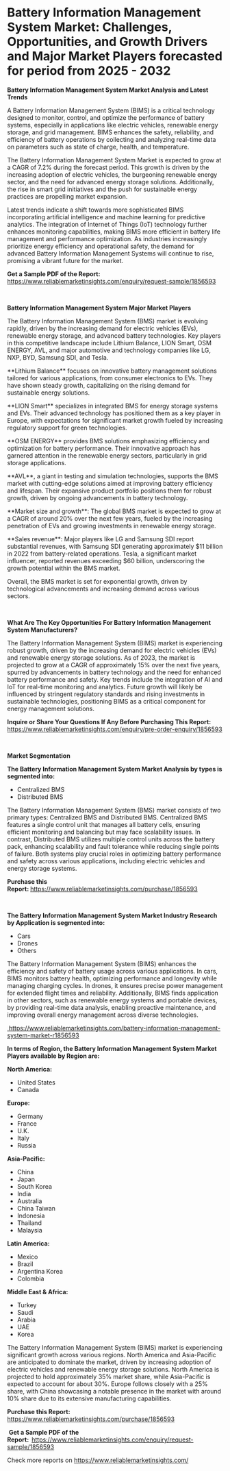 <p><h1>Battery Information Management System Market: Challenges, Opportunities, and Growth Drivers and Major Market Players forecasted for period from 2025 - 2032</h1></p><p><strong>Battery Information Management System Market Analysis and Latest Trends</strong></p>
<p><p>A Battery Information Management System (BIMS) is a critical technology designed to monitor, control, and optimize the performance of battery systems, especially in applications like electric vehicles, renewable energy storage, and grid management. BIMS enhances the safety, reliability, and efficiency of battery operations by collecting and analyzing real-time data on parameters such as state of charge, health, and temperature.</p><p>The Battery Information Management System Market is expected to grow at a CAGR of 7.2% during the forecast period. This growth is driven by the increasing adoption of electric vehicles, the burgeoning renewable energy sector, and the need for advanced energy storage solutions. Additionally, the rise in smart grid initiatives and the push for sustainable energy practices are propelling market expansion.</p><p>Latest trends indicate a shift towards more sophisticated BIMS incorporating artificial intelligence and machine learning for predictive analytics. The integration of Internet of Things (IoT) technology further enhances monitoring capabilities, making BIMS more efficient in battery life management and performance optimization. As industries increasingly prioritize energy efficiency and operational safety, the demand for advanced Battery Information Management Systems will continue to rise, promising a vibrant future for the market.</p></p>
<p><strong>Get a Sample PDF of the Report:&nbsp;</strong> <a href="https://www.reliablemarketinsights.com/enquiry/request-sample/1856593?utm_campaign=3065&utm_medium=2&utm_source=Github&utm_content=ia&utm_term=27032025&utm_id=battery-information-management-system">https://www.reliablemarketinsights.com/enquiry/request-sample/1856593</a></p>
<p>&nbsp;</p>
<p><strong>Battery Information Management System Major Market Players</strong></p>
<p><p>The Battery Information Management System (BMS) market is evolving rapidly, driven by the increasing demand for electric vehicles (EVs), renewable energy storage, and advanced battery technologies. Key players in this competitive landscape include Lithium Balance, LION Smart, OSM ENERGY, AVL, and major automotive and technology companies like LG, NXP, BYD, Samsung SDI, and Tesla.</p><p>**Lithium Balance** focuses on innovative battery management solutions tailored for various applications, from consumer electronics to EVs. They have shown steady growth, capitalizing on the rising demand for sustainable energy solutions.</p><p>**LION Smart** specializes in integrated BMS for energy storage systems and EVs. Their advanced technology has positioned them as a key player in Europe, with expectations for significant market growth fueled by increasing regulatory support for green technologies.</p><p>**OSM ENERGY** provides BMS solutions emphasizing efficiency and optimization for battery performance. Their innovative approach has garnered attention in the renewable energy sectors, particularly in grid storage applications.</p><p>**AVL**, a giant in testing and simulation technologies, supports the BMS market with cutting-edge solutions aimed at improving battery efficiency and lifespan. Their expansive product portfolio positions them for robust growth, driven by ongoing advancements in battery technology.</p><p>**Market size and growth**: The global BMS market is expected to grow at a CAGR of around 20% over the next few years, fueled by the increasing penetration of EVs and growing investments in renewable energy storage.</p><p>**Sales revenue**: Major players like LG and Samsung SDI report substantial revenues, with Samsung SDI generating approximately $11 billion in 2022 from battery-related operations. Tesla, a significant market influencer, reported revenues exceeding $60 billion, underscoring the growth potential within the BMS market.</p><p>Overall, the BMS market is set for exponential growth, driven by technological advancements and increasing demand across various sectors.</p></p>
<p>&nbsp;</p>
<p><strong>What Are The Key Opportunities For Battery Information Management System Manufacturers?</strong></p>
<p><p>The Battery Information Management System (BIMS) market is experiencing robust growth, driven by the increasing demand for electric vehicles (EVs) and renewable energy storage solutions. As of 2023, the market is projected to grow at a CAGR of approximately 15% over the next five years, spurred by advancements in battery technology and the need for enhanced battery performance and safety. Key trends include the integration of AI and IoT for real-time monitoring and analytics. Future growth will likely be influenced by stringent regulatory standards and rising investments in sustainable technologies, positioning BIMS as a critical component for energy management solutions.</p></p>
<p><strong>Inquire or Share Your Questions If Any Before Purchasing This Report:</strong> <a href="https://www.reliablemarketinsights.com/enquiry/pre-order-enquiry/1856593?utm_campaign=3065&utm_medium=2&utm_source=Github&utm_content=ia&utm_term=27032025&utm_id=battery-information-management-system">https://www.reliablemarketinsights.com/enquiry/pre-order-enquiry/1856593</a></p>
<p>&nbsp;</p>
<p><strong>Market Segmentation</strong></p>
<p><strong>The Battery Information Management System Market Analysis by types is segmented into:</strong></p>
<p><ul><li>Centralized BMS</li><li>Distributed BMS</li></ul></p>
<p><p>The Battery Information Management System (BMS) market consists of two primary types: Centralized BMS and Distributed BMS. Centralized BMS features a single control unit that manages all battery cells, ensuring efficient monitoring and balancing but may face scalability issues. In contrast, Distributed BMS utilizes multiple control units across the battery pack, enhancing scalability and fault tolerance while reducing single points of failure. Both systems play crucial roles in optimizing battery performance and safety across various applications, including electric vehicles and energy storage systems.</p></p>
<p><strong>Purchase this Report:&nbsp;</strong><a href="https://www.reliablemarketinsights.com/purchase/1856593?utm_campaign=3065&utm_medium=2&utm_source=Github&utm_content=ia&utm_term=27032025&utm_id=battery-information-management-system">https://www.reliablemarketinsights.com/purchase/1856593</a></p>
<p>&nbsp;</p>
<p><strong>The Battery Information Management System Market Industry Research by Application is segmented into:</strong></p>
<p><ul><li>Cars</li><li>Drones</li><li>Others</li></ul></p>
<p><p>The Battery Information Management System (BIMS) enhances the efficiency and safety of battery usage across various applications. In cars, BIMS monitors battery health, optimizing performance and longevity while managing charging cycles. In drones, it ensures precise power management for extended flight times and reliability. Additionally, BIMS finds application in other sectors, such as renewable energy systems and portable devices, by providing real-time data analysis, enabling proactive maintenance, and improving overall energy management across diverse technologies.</p></p>
<p><a href="https://www.reliablemarketinsights.com/battery-information-management-system-market-r1856593?utm_campaign=3065&utm_medium=2&utm_source=Github&utm_content=ia&utm_term=27032025&utm_id=battery-information-management-system">&nbsp;https://www.reliablemarketinsights.com/battery-information-management-system-market-r1856593</a></p>
<p><strong>In terms of Region, the Battery Information Management System Market Players available by Region are:</strong></p>
<p>
    <p> <strong> North America: </strong>
        <ul>
            <li>United States</li>
            <li>Canada</li>
        </ul>
        </p> 
    <p> <strong> Europe: </strong>
        <ul>
            <li>Germany</li>
            <li>France</li>
            <li>U.K.</li>
            <li>Italy</li>
            <li>Russia</li>
        </ul>
        </p> 
    <p> <strong> Asia-Pacific: </strong>
        <ul>
            <li>China</li>
            <li>Japan</li>
            <li>South Korea</li>
            <li>India</li>
            <li>Australia</li>
            <li>China Taiwan</li>
            <li>Indonesia</li>
            <li>Thailand</li>
            <li>Malaysia</li>
        </ul>
        </p> 
    <p> <strong> Latin America: </strong>
        <ul>
            <li>Mexico</li>
            <li>Brazil</li>
            <li>Argentina Korea</li>
            <li>Colombia</li>
        </ul>
        </p> 
    <p> <strong> Middle East & Africa: </strong>
        <ul>
            <li>Turkey</li>
            <li>Saudi</li>
            <li>Arabia</li>
            <li>UAE</li>
            <li>Korea</li>
        </ul>
    </p>
    </p>
<p><p>The Battery Information Management System (BIMS) market is experiencing significant growth across various regions. North America and Asia-Pacific are anticipated to dominate the market, driven by increasing adoption of electric vehicles and renewable energy storage solutions. North America is projected to hold approximately 35% market share, while Asia-Pacific is expected to account for about 30%. Europe follows closely with a 25% share, with China showcasing a notable presence in the market with around 10% share due to its extensive manufacturing capabilities.</p></p>
<p><strong>Purchase this Report: </strong><a href="https://www.reliablemarketinsights.com/purchase/1856593?utm_campaign=3065&utm_medium=2&utm_source=Github&utm_content=ia&utm_term=27032025&utm_id=battery-information-management-system">https://www.reliablemarketinsights.com/purchase/1856593</a></p>
<p>&nbsp;<strong>Get a Sample PDF of the Report:&nbsp;&nbsp;</strong><a href="https://www.reliablemarketinsights.com/enquiry/request-sample/1856593?utm_campaign=3065&utm_medium=2&utm_source=Github&utm_content=ia&utm_term=27032025&utm_id=battery-information-management-system">https://www.reliablemarketinsights.com/enquiry/request-sample/1856593</a></p>
<p><strong></strong></p>
<p>Check more reports on <a href="https://www.reliablemarketinsights.com/?utm_campaign=3065&utm_medium=2&utm_source=Github&utm_content=ia&utm_term=27032025&utm_id=battery-information-management-system">https://www.reliablemarketinsights.com/</a></p>